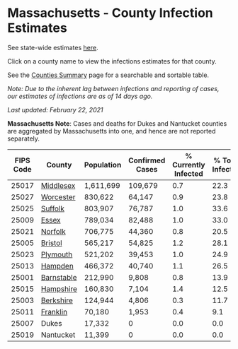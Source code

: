 # Massachusetts - County Infection Estimates

See state-wide estimates [here](/infections/us-ma).

Click on a county name to view the infections estimates for that county.

See the [Counties Summary](/infections/summary-counties) page for a searchable and sortable table.

*Note: Due to the inherent lag between infections and reporting of cases, our estimates of infections are as of 14 days ago.*

*Last updated: February 22, 2021*

**Massachusetts Note**: Cases and deaths for Dukes and Nantucket counties are aggregated by Massachusetts into one, and hence are not reported separately.

|   FIPS Code |                   County |   Population |   Confirmed Cases |   % Currently Infected |   % Total Infected |
|-------------|--------------------------|--------------|-------------------|------------------------|--------------------|
|       25017 |   [Middlesex](middlesex) |    1,611,699 |           109,679 |                    0.7 |               22.3 |
|       25027 |   [Worcester](worcester) |      830,622 |            64,147 |                    0.9 |               23.8 |
|       25025 |       [Suffolk](suffolk) |      803,907 |            76,787 |                    1.0 |               33.6 |
|       25009 |           [Essex](essex) |      789,034 |            82,488 |                    1.0 |               33.0 |
|       25021 |       [Norfolk](norfolk) |      706,775 |            44,360 |                    0.8 |               20.5 |
|       25005 |       [Bristol](bristol) |      565,217 |            54,825 |                    1.2 |               28.1 |
|       25023 |     [Plymouth](plymouth) |      521,202 |            39,453 |                    1.0 |               24.9 |
|       25013 |       [Hampden](hampden) |      466,372 |            40,740 |                    1.1 |               26.5 |
|       25001 | [Barnstable](barnstable) |      212,990 |             9,808 |                    0.8 |               13.9 |
|       25015 |   [Hampshire](hampshire) |      160,830 |             7,104 |                    1.4 |               12.5 |
|       25003 |   [Berkshire](berkshire) |      124,944 |             4,806 |                    0.3 |               11.7 |
|       25011 |     [Franklin](franklin) |       70,180 |             1,953 |                    0.4 |                9.1 |
|       25007 |                    Dukes |       17,332 |                 0 |                    0.0 |                0.0 |
|       25019 |                Nantucket |       11,399 |                 0 |                    0.0 |                0.0 |